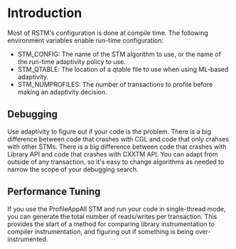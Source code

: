 # Introduction #

Most of RSTM's configuration is done at compile time.  The following environment variables enable run-time configuration:

  * STM\_CONFIG: The name of the STM algorithm to use, or the name of the run-time adaptivity policy to use.
  * STM\_QTABLE: The location of a qtable file to use when using ML-based adaptivity.
  * STM\_NUMPROFILES: The number of transactions to profile before making an adaptivity decision.

## Debugging ##
Use adaptivity to figure out if your code is the problem.  There is a big difference between code that crashes with CGL and code that only crahses with other STMs.  There is a big difference between code that crashes with Library API and code that crashes with CXXTM API.  You can adapt from outside of any transaction, so it's easy to change algorithms as needed to narrow the scope of your debugging search.

## Performance Tuning ##
If you use the ProfileAppAll STM and run your code in single-thread mode, you can generate the total number of reads/writes per transaction.  This provides the start of a method for comparing library instrumentation to compiler instrumentation, and figuring out if something is being over-instrumented.